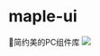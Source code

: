 # maple-ui
🍁简约美的PC组件库
![](https://user-images.githubusercontent.com/25033420/43576625-5a84a2a4-967c-11e8-9b73-b45cfe1ee3da.png)
